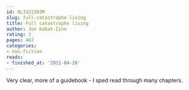 ```yaml
---
id: OL3322383M
slug: full-catastrophe-living
title: Full catastrophe living
author: Jon Kabat-Zinn
rating: 3
pages: 467
categories:
- non-fiction
reads:
- finished_at: '2011-04-26'
---
```

Very clear, more of a guidebook - I sped read through many chapters.
